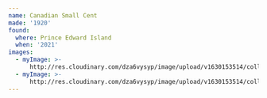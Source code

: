 ```yaml
---
name: Canadian Small Cent
made: '1920'
found:
  where: Prince Edward Island
  when: '2021'
images:
  - myImage: >-
      http://res.cloudinary.com/dza6vysyp/image/upload/v1630153514/collection/coins/1920-small-cent/B574D4C8-E9D5-44F0-B3CE-B8A2C922C355_1_105_c_adobespark_qmwfl2.png
  - myImage: >-
      http://res.cloudinary.com/dza6vysyp/image/upload/v1630153514/collection/coins/1920-small-cent/4EA5ED78-066D-4F1D-B5A1-66F767332094_1_105_c_adobespark_fai4pb.png
---
```


